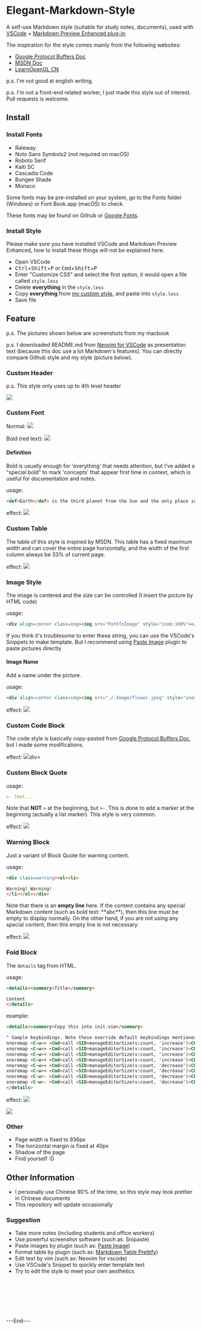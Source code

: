 # Elegant-Markdown-Style

A self-use Markdown style (suitable for study notes, documents), used with [VSCode](https://code.visualstudio.com/) + [Markdown Preview Enhanced plug-in](https://github.com/shd101wyy/markdown-preview-enhanced).

The inspiration for the style comes mainly from the following websites:
- [Google Protocol Buffers Doc](https://developers.google.com/protocol-buffers)
- [MSDN Doc](https://learn.microsoft.com/en-us/dotnet/api/system?view=net-7.0)
- [LearnOpenGL CN](https://learnopengl-cn.github.io/)

p.s. I'm not good at english writing.

p.s. I'm not a front-end related worker, I just made this style out of interest. Pull requests is welcome.



## Install

### Install Fonts
- Raleway
- Noto Sans Symbols2 (not required on macOS)
- Roboto Serif
- Kaiti SC
- Cascadia Code
- Bungee Shade
- Monaco

Some fonts may be pre-installed on your system, go to the Fonts folder (Windows) or Font Book.app (macOS) to check.

These fonts may be found on Github or [Google Fonts](https://fonts.google.com/).

### Install Style
Please make sure you have installed VSCode and Markdown Preview Enhanced, how to install these things will not be explained here.

- Open VSCode
- <kbd>Ctrl</kbd>+<kbd>Shift</kbd>+<kbd>P</kbd> or <kbd>Cmd</kbd>+<kbd>Shift</kbd>+<kbd>P</kbd>
- Enter "Customize CSS" and select the first option, it would open a file called `style.less`
- Delete **everything** in the `style.less`
- Copy **everything** from [my custom style](src/Customize%20CSS.less), and paste into `style.less`
- Save file



## Feature

p.s. The pictures shown below are screenshots from my macbook

p.s. I downloaded README.md from [Neovim for VSCode](https://github.com/vscode-neovim/vscode-neovim/blob/master/README.md) as presentation text (because this doc use a lot Markdown's features). You can directly compare Github style and my style (picture below).

### Custom Header

p.s. This style only uses up to 4th level header

![](.Image/2023-01-11-16-36-33.png)

### Custom Font

Normal:
![](.Image/2023-01-11-16-50-41.png)

Bold (red text):
![](.Image/2023-01-11-16-52-20.png)

#### Definition
Bold is usually enough for 'everything' that needs attention, but I've added a "special bold" to mark 'concepts' that appear first time in context, which is useful for documentation and notes.

usage:
```markdown
<def>Earth</def> is the third planet from the Sun and the only place in the universe known to harbor life.
```

effect:
![](.Image/2023-01-11-15-46-49.png)

### Custom Table
The table of this style is inspired by MSDN. This table has a fixed maximum width and can cover the entire page horizontally, and the width of the first column always be 33% of current page.

effect:
![](.Image/2023-01-11-15-49-29.png)

### Image Style
The image is centered and the size can be controlled (I insert the picture by HTML code)

usage:
```markdown
<div align=center class=img><img src="PathToImage" style="zoom:100%"></br></div>
```

If you think it's troublesome to enter these string, you can use the VSCode's Snippets to make template. But I recommend using [Paste Image](https://marketplace.visualstudio.com/items?itemName=mushan.vscode-paste-image&ssr=false#overview) plugin to paste pictures directly

#### Image Name

Add a name under the picture.

usage:
```markdown
<div align=center class=img><img src="./.Image/flower.jpeg" style="zoom:100%"></br>flower</div>
```

effect:
![](.Image/2023-01-11-16-06-40.png)

### Custom Code Block

The code style is basically copy-pasted from [Google Protocol Buffers Doc](https://developers.google.com/protocol-buffers), but I made some modifications.

effect:
![](.Image/2023-01-11-16-07-40.)div>

### Custom Block Quote

usage:
```markdown
>- Text...
```

Note that **NOT** `>` at the beginning, but `>-`. This is done to add a marker at the beginning (actually a list marker). This style is very common.

effect:
![](.Image/2023-01-11-16-14-10.png)

### Warning Block

Just a variant of Block Quote for warning content.

usage:
```markdown
<div class=warning><ul><li>

Warning! Warning!
</li></ul></div>
```

Note that there is an **empty line** here. If the content contains any special Markdown content (such as bold text: \*\*abc\*\*), then this line must be empty to display normally. On the other hand, if you are not using any special content, then this empty line is not necessary.

effect:
![](.Image/2023-01-11-16-17-38.png)

### Fold Block

The `details` tag from HTML.

usage:
```markdown
<details><summary>Title</summary>

Content
</details>
```

example:
```markdown
<details><summary>Copy this into init.vim</summary>

" Sample keybindings. Note these override default keybindings mentioned above.
nnoremap <C-w>> <Cmd>call <SID>manageEditorSize(v:count, 'increase')<CR>
xnoremap <C-w>> <Cmd>call <SID>manageEditorSize(v:count, 'increase')<CR>
nnoremap <C-w>+ <Cmd>call <SID>manageEditorSize(v:count, 'increase')<CR>
xnoremap <C-w>+ <Cmd>call <SID>manageEditorSize(v:count, 'increase')<CR>
nnoremap <C-w>< <Cmd>call <SID>manageEditorSize(v:count, 'decrease')<CR>
xnoremap <C-w>< <Cmd>call <SID>manageEditorSize(v:count, 'decrease')<CR>
nnoremap <C-w>- <Cmd>call <SID>manageEditorSize(v:count, 'decrease')<CR>
xnoremap <C-w>- <Cmd>call <SID>manageEditorSize(v:count, 'decrease')<CR>
</details>
```

effect:
![](.Image/2023-01-11-16-27-17.png)

![](.Image/2023-01-11-16-27-33.png)

### Other

- Page width is fixed to 936px
- The horizontal margin is fixed at 40px
- Shadow of the page
- Find yourself :D



## Other Information

- I personally use Chinese 90% of the time, so this style may look prettier in Chinese documents
- This repository will update occasionally

### Suggestion
- Take more notes (including students and office workers)
- Use powerful screenshot software (such as: Snipaste)
- Paste images by plugin (such as: [Paste Image](https://marketplace.visualstudio.com/items?itemName=mushan.vscode-paste-image&ssr=false#overview))
- Format table by plugin (such as: [Markdown Table Prettify](https://marketplace.visualstudio.com/items?itemName=darkriszty.markdown-table-prettify&ssr=false#overview))
- Edit text by vim (such as: Neovim for vscode)
- Use VSCode's Snippet to quickly enter template text
- Try to edit the style to meet your own aesthetics







</br>
</br>
</br>
</br>
</br>
</br>
---End---
